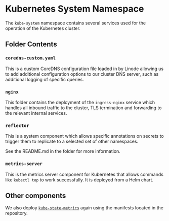 # Kubernetes System Namespace

The `kube-system` namespace contains several services used for the operation of
the Kubernetes cluster.

## Folder Contents

### `coredns-custom.yaml`

This is a custom CoreDNS configuration file loaded in by Linode allowing us to
add additional configuration options to our cluster DNS server, such as
additional logging of specific queries.

### `nginx`

This folder contains the deployment of the `ingress-nginx` service which handles
all inbound traffic to the cluster, TLS termination and forwarding to the
relevant internal services.

### `reflector`

This is a system component which allows specific annotations on secrets to
trigger them to replicate to a selected set of other namespaces.

See the README.md in the folder for more information.

### `metrics-server`

This is the metrics server component for Kubernetes that allows commands like
`kubectl top` to work successfully. It is deployed from a Helm chart.

## Other components

We also deploy [`kube-state-metrics`](https://github.com/kubernetes/kube-state-metrics) again using the manifests located in the repository.
